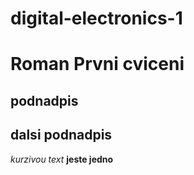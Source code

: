 # digital-electronics-1
# Roman Prvni cviceni
## podnadpis


## dalsi podnadpis
*kurzivou text*
**jeste jedno**
